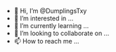 - 👋 Hi, I’m @DumplingsTxy
- 👀 I’m interested in ...
- 🌱 I’m currently learning ...
- 💞️ I’m looking to collaborate on ...
- 📫 How to reach me ...

<!---
不要再做菜鸡了！
--->
